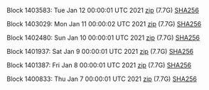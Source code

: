 Block 1403583: Tue Jan 12 00:00:01 UTC 2021 [zip](https://dash-bootstrap.ams3.digitaloceanspaces.com/mainnet/2021-01-12/bootstrap.dat.zip) (7.7G) [SHA256](https://dash-bootstrap.ams3.digitaloceanspaces.com/mainnet/2021-01-12/sha256.txt)

Block 1403029: Mon Jan 11 00:00:02 UTC 2021 [zip](https://dash-bootstrap.ams3.digitaloceanspaces.com/mainnet/2021-01-11/bootstrap.dat.zip) (7.7G) [SHA256](https://dash-bootstrap.ams3.digitaloceanspaces.com/mainnet/2021-01-11/sha256.txt)

Block 1402480: Sun Jan 10 00:00:01 UTC 2021 [zip](https://dash-bootstrap.ams3.digitaloceanspaces.com/mainnet/2021-01-10/bootstrap.dat.zip) (7.7G) [SHA256](https://dash-bootstrap.ams3.digitaloceanspaces.com/mainnet/2021-01-10/sha256.txt)

Block 1401937: Sat Jan  9 00:00:01 UTC 2021 [zip](https://dash-bootstrap.ams3.digitaloceanspaces.com/mainnet/2021-01-09/bootstrap.dat.zip) (7.7G) [SHA256](https://dash-bootstrap.ams3.digitaloceanspaces.com/mainnet/2021-01-09/sha256.txt)

Block 1401387: Fri Jan  8 00:00:01 UTC 2021 [zip](https://dash-bootstrap.ams3.digitaloceanspaces.com/mainnet/2021-01-08/bootstrap.dat.zip) (7.7G) [SHA256](https://dash-bootstrap.ams3.digitaloceanspaces.com/mainnet/2021-01-08/sha256.txt)

Block 1400833: Thu Jan  7 00:00:01 UTC 2021 [zip](https://dash-bootstrap.ams3.digitaloceanspaces.com/mainnet/2021-01-07/bootstrap.dat.zip) (7.7G) [SHA256](https://dash-bootstrap.ams3.digitaloceanspaces.com/mainnet/2021-01-07/sha256.txt)
